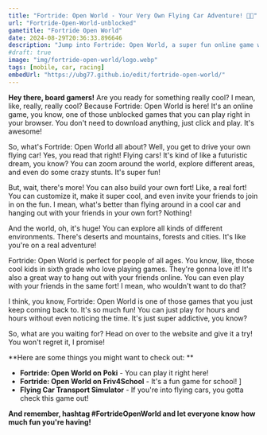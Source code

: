 ```yaml
---
title: "Fortride: Open World - Your Very Own Flying Car Adventure! 🚗💨"
url: "Fortride-Open-World-unblocked"
gametitle: "Fortride Open World"
date: 2024-08-29T20:36:33.896646
description: "Jump into Fortride: Open World, a super fun online game where you can drive flying cars, build your own fort, and explore a massive world!"
#draft: true
image: "img/fortride-open-world/logo.webp"
tags: [mobile, car, racing]
embedUrl: "https://ubg77.github.io/edit/fortride-open-world/"
---
```


**Hey there, board gamers!**  Are you ready for something really cool?  I mean, like, really, really cool?  Because Fortride: Open World is here!  It's an online game, you know, one of those unblocked games that you can play right in your browser.  You don't need to download anything, just click and play.  It's awesome!  

So, what's Fortride: Open World all about?  Well, you get to drive your own flying car!  Yes, you read that right!  Flying cars!  It's kind of like a futuristic dream, you know?  You can zoom around the world, explore different areas, and even do some crazy stunts.  It's super fun!  

But, wait, there's more!  You can also build your own fort!  Like, a real fort!  You can customize it, make it super cool, and even invite your friends to join in on the fun.  I mean, what's better than flying around in a cool car and hanging out with your friends in your own fort?  Nothing!  

And the world, oh, it's huge!  You can explore all kinds of different environments.  There's deserts and mountains, forests and cities.  It's like you're on a real adventure!  

Fortride: Open World is perfect for people of all ages.  You know, like, those cool kids in sixth grade who love playing games.  They're gonna love it!  It's also a great way to hang out with your friends online.  You can even play with your friends in the same fort!  I mean, who wouldn't want to do that?

I think, you know, Fortride: Open World is one of those games that you just keep coming back to.  It's so much fun!  You can just play for hours and hours without even noticing the time.  It's just super addictive, you know?  

So, what are you waiting for?  Head on over to the website and give it a try!  You won't regret it, I promise!  

**Here are some things you might want to check out: **

* **Fortride: Open World on Poki** - You can play it right here!  
* **Fortride: Open World on Friv4School** - It's a fun game for school! ] 
* **Flying Car Transport Simulator** - If you're into flying cars, you gotta check this game out! 

**And remember, hashtag #FortrideOpenWorld and let everyone know how much fun you're having!**   
